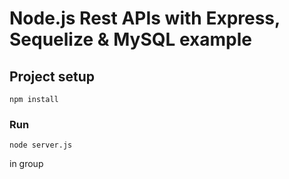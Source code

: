 # Node.js Rest APIs with Express, Sequelize & MySQL example

## Project setup

```
npm install
```

### Run

```
node server.js
```

in group
